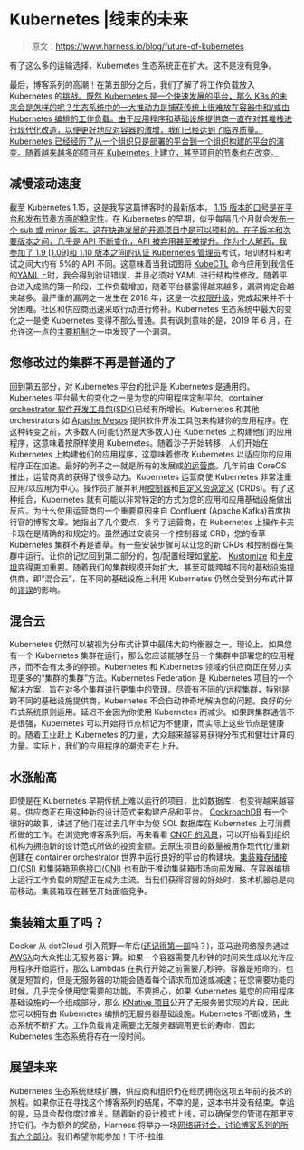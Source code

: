 # Kubernetes |线束的未来

> 原文：<https://www.harness.io/blog/future-of-kubernetes>

有了这么多的运输选择，Kubernetes 生态系统正在扩大。这不是没有竞争。

最后，博客系列的高潮！在第五部分之后，我们了解了将工作负载放入 Kubernetes 的[挑战。既然 Kubernetes 是一个快速发展的平台，那么 K8s 的未来会是怎样的呢？生态系统中的一大推动力是捕获传统上很难放在容器中和/或由 Kubernetes 编排的工作负载。由于应用程序和基础设施提供商一直在对其堆栈进行现代化改造，以便更好地应对容器的激增，我们已经达到了临界质量。Kubernetes 已经经历了从一个组织只是部署的平台到一个组织构建的平台的演变。随着越来越多的项目在 Kubernetes 上建立，甚至项目的节奏也在改变。](https://harness.io/blog/not-everything-fits-in-kubernetes/)

## 减慢滚动速度

截至 Kubernetes 1.15，这是我写这篇博客时的最新版本， [1.15 版本的口号是在平台和发布节奏方面的稳定性](https://devclass.com/2019/06/20/its-all-stability-and-extensibility-for-kubernetes-1-15/)。在 Kubernetes 的早期，似乎每隔几个月就会[发布一个 sub 或 minor 版本。这在快速发展的开源项目中是可以预料的。在子版本和次要版本之间，几乎是 API 不断变化，API 被弃用甚至被提升。作为个人解药，我参加了 1.9 [1.09]和 1.10 版本之间的](https://gravitational.com/blog/kubernetes-release-cycle/)[认证 Kubernetes 管理员](https://www.cncf.io/certification/cka/)考试，培训材料和考试之间大约有 5%的 API 不同。这意味着当我试图将 [KubeCTL](https://kubernetes.io/docs/reference/kubectl/overview/) 命令应用到我信任的[YAML](https://en.wikipedia.org/wiki/YAML)上时，我会得到验证错误，并且必须对 YAML 进行结构性修改。随着平台进入成熟的第一阶段，工作负载增加，随着平台暴露得越来越多，漏洞肯定会越来越多。最严重的漏洞之一发生在 2018 年，这是一次[权限升级](https://thenewstack.io/critical-vulnerability-allows-kubernetes-node-hacking/)，完成起来并不十分困难。社区和供应商迅速采取行动进行修补。Kubernetes 生态系统中最大的变化之一是使 Kubernetes 变得不那么普通。具有讽刺意味的是，2019 年 6 月，在允许这一点的[主要机制](https://kubernetes.io/blog/2019/06/20/crd-structural-schema/)之一中发现了一个漏洞。

## 您修改过的集群不再是普通的了

回到第五部分，对 Kubernetes 平台的批评是 Kubernetes 是通用的。Kubernetes 平台最大的变化之一是为您的应用程序定制平台。container [orchestrator 软件开发工具包(SDK)](https://thenewstack.io/the-rise-of-the-container-orchestrator-sdks/)已经有所增长。Kubernetes 和其他 orchestrators 如 [Apache Mesos](https://mesosphere.github.io/dcos-commons/) 提供软件开发工具包来构建你的应用程序。在这种转变之前，大多数人(可能仍然是大多数人)在 Kubernetes 上构建他们的应用程序，这意味着按原样使用 Kubernetes。随着沙子开始转移，人们开始在 Kubernetes 上构建他们的应用程序，这意味着修改 Kubernetes 以适应你的应用程序正在加速。最好的例子之一就是所有的发展成[的运营商](https://coreos.com/operators/)。几年前由 CoreOS 推出，运营商真的获得了很多动力。Kubernetes 运营商使 Kubernetes 非常注重应用/以应用为中心。操作员扩展并利用[控制器](https://kubernetes.io/docs/concepts/workloads/controllers/)和[自定义资源定义](https://kubernetes.io/docs/concepts/extend-kubernetes/api-extension/custom-resources/) (CRDs)。有了这种组合，Kubernetes 就有可能以非常特定的方式为您的应用和应用基础设施做出反应。为什么使用运营商的一个重要原因来自 Confluent (Apache Kafka)首席执行官的博客文章。她指出了几个要点，多亏了运营商，在 Kubernetes 上操作卡夫卡现在是精确的和规定的。虽然通过安装另一个控制器或 CRD，您的香草 Kubernetes 集群不再是香草。有一些安装步骤可以让您的新 CRDs 和控制器在集群中运行。让你的记忆回到第二部分的，包/配置经理如[掌舵](https://helm.sh/)、 [Kustomize](https://kustomize.io/) 和[卡皮坦](https://github.com/deepmind/kapitan)变得更加重要。随着我们的集群规模开始扩大，甚至可能跨越不同的基础设施提供商，即“混合云”，在不同的基础设施上利用 Kubernetes 仍然会受到分布式计算的[谬误](https://en.wikipedia.org/wiki/Fallacies_of_distributed_computing)的影响。

## 混合云

Kubernetes 仍然可以被视为分布式计算中最伟大的均衡器之一。理论上，如果您有一个 Kubernetes 集群在运行，那么您应该能够在另一个集群中部署您的应用程序，而不会有太多的停顿。Kubernetes 和 Kubernetes 领域的供应商正在努力实现更多的“集群的集群”方法。Kubernetes Federation 是 Kubernetes 项目的一个解决方案，旨在对多个集群进行更集中的管理。尽管有不同的/远程集群，特别是跨不同的基础设施提供商，Kubernetes 不会自动神奇地解决您的问题。良好的分布式系统原则适用。延迟不会因为你使用 Kubernetes 而减少。如果跨集群通信不是很强，Kubernetes 可以开始将节点标记为不健康，而实际上这些节点是健康的。随着工业赶上 Kubernetes 的力量，大众越来越容易获得分布式和健壮计算的力量。实际上，我们的应用程序的潮流正在上升。

## 水涨船高

即使是在 Kubernetes 早期传统上难以运行的项目，比如数据库，也变得越来越容易。供应商正在用这种新的设计范式来构建产品和平台。 [CockroachDB](https://www.cockroachlabs.com/campaigns/kubernetes/) 有一个很好的故事，讲述了他们在过去几年中为使 SQL 数据库在 Kubernetes 上可消费所做的工作。在浏览完博客系列后，再来看看 [CNCF 的风景](https://landscape.cncf.io/)，可以开始看到组织机构为拥抱新的设计范式所做的投资金额。云原生项目的数量被用作现代化/重新创建在 container orchestrator 世界中运行良好的平台的构建块。[集装箱存储接口(CSI)](https://github.com/container-storage-interface) 和[集装箱网络接口(CNI)](https://github.com/containernetworking/cni) 也有助于推动集装箱市场向前发展。在容器编排上运行工作负载的期望正在成为主流。当我们获得容器的好处时，技术机器总是向前移动。集装箱现在甚至开始面临竞争。

## 集装箱太重了吗？

Docker 从 dotCloud 引入荒野一年后([还记得第一部](https://harness.io/blog/what-is-kubernetes-container/)吗？)，亚马逊网络服务通过[AWSλ](https://aws.amazon.com/lambda/)向大众推出无服务器计算。如果一个容器需要几秒钟的时间来生成以允许应用程序开始运行，那么 Lambdas 在执行开始之前需要几秒钟。容器是短命的，也就是短暂的，但是无服务器的功能会随着每个请求而加速或减速；在您需要功能的时候，几乎完全使用您需要的功能。不要担心，如果 Kubernetes 是您的应用程序基础设施的一个组成部分，那么 [KNative 项目](https://knative.dev/)公开了无服务器实现的片段，因此您可以拥有由 Kubernetes 编排的无服务器基础设施。Kubernetes 不断成熟，生态系统不断扩大。工作负载肯定需要比无服务器调用更长的寿命，因此 Kubernetes 生态系统将存在一段时间。

## 展望未来

Kubernetes 生态系统继续扩展，供应商和组织仍在经历拥抱这项五年前的技术的旅程。如果你正在寻找这个博客系列的结尾，不幸的是，这本书并没有结束。幸运的是，马具会帮你度过难关。随着新的设计模式上线，可以确保您的管道在那里支持它们。作为额外的奖励，Harness 将举办一场[网络研讨会，讨论博客系列的所有六个部分](https://university.harness.io/introduction-to-kubernetes)。我们希望你能参加！干杯-拉维